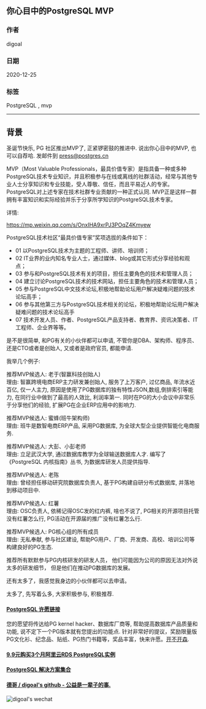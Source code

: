## 你心目中的PostgreSQL MVP  
  
### 作者  
digoal  
  
### 日期  
2020-12-25  
  
### 标签  
PostgreSQL , mvp   
  
----  
  
## 背景  
圣诞节快乐, PG 社区推出MVP了, 正紧锣密鼓的推进中. 说出你心目中的MVP, 也可以自荐哈. 发邮件到 press@postgres.cn    
  
MVP（Most Valuable Professionals，最具价值专家）是指具备一种或多种PostgreSQL技术专业知识，并且积极参与在线或离线的社群活动，经常与其他专业人士分享知识和专业技能，受人尊敬、信任，而且平易近人的专家。  
PostgreSQL对上述专家在技术社群专业贡献的一种正式认同. MVP正是这样一群拥有丰富知识和实际经验并乐于分享所学知识的PostgreSQL技术专家。  
  
详情:  
  
https://mp.weixin.qq.com/s/OnxIHA9xrPJ3POqZ4Kmyew  
  
PostgreSQL技术社区“最具价值专家”奖项选拔的条件如下：  
- 01 以PostgreSQL技术为主题的工程师、讲师、培训师；  
- 02 IT业界的业内知名专业人士，通过媒体、blog或其它形式分享经验和观点；  
- 03 参与和PostgreSQL技术有关的项目，担任主要角色的技术和管理人员；  
- 04 建立讨论PostgreSQL技术的技术网站，担任主要角色的技术和管理人员；  
- 05 参与PostgreSQL中文技术论坛,积极地帮助论坛用户解决疑难问题的技术论坛高手；  
- 06 参与其他第三方与PostgreSQL技术相关的论坛，积极地帮助论坛用户解决疑难问题的技术论坛高手  
- 07 技术开发人员、作者、PostgreSQL产品支持者、教育界、资讯决策者、IT 工程师、企业界等等。  
  
是不是很简单, 和PG有关的小伙伴都可以申请, 不管你是DBA、架构师、程序员、还是CTO或者是创始人, 又或者是政府官员, 都能申请.   
  
我举几个例子:  
  
推荐MVP候选人: 老于(智赢科技创始人)  
理由: 智赢跨境电商ERP主力研发兼创始人, 服务了上万客户, 过亿商品, 年流水近百亿, 仅一人主力, 原因是使用了PG数据库的独有特性JSON,数组,倒排索引等能力, 在同行业中做到了最高的人效比, 利润率第一. 同时在PG的大小会议中非常乐于分享他们的经验, 扩展PG在企业ERP应用中的影响力.   
  
推荐MVP候选人: 蜜蜂(班牛架构师)  
理由: 班牛是数智电商ERP产品, 采用PG数据库, 为全球大型企业提供智能化电商服务.   
  
推荐MVP候选人: 大彭、小彭老师  
理由: 立足武汉大学, 通过数据库教学为全球输送数据库人才. 编写了《PostgreSQL 内核指南》丛书, 为数据库研发人员提供指导.   
  
推荐MVP候选人: 老陈  
理由: 曾经担任移动研究院数据库负责人, 基于PG构建自研分布式数据库, 并落地到移动项目中.   
  
推荐MVP候选人: 红薯  
理由: OSC负责人, 依稀记得OSC发的红内裤, 啥也不说了, PG相关的开源项目托管没有红薯怎么行, PG活动在开源届的推广没有红薯怎么行.  
  
推荐MVP候选人: PG核心组的所有成员  
理由: 无私奉献, 参与社区建设, 帮助PG用户、厂商、开发商、高校、培训公司等构建良好的PG生态.    
  
推荐所有默默参与PG内核研发的研发人员， 他们可能因为公司的原因无法对外说太多的研发细节， 但是他们在推动PG数据库的发展。  
  
还有太多了，我感觉我身边的小伙伴都可以去申请。   
  
太多了, 先写着么多, 大家积极参与, 积极推荐.     
   
  
#### [PostgreSQL 许愿链接](https://github.com/digoal/blog/issues/76 "269ac3d1c492e938c0191101c7238216")
您的愿望将传达给PG kernel hacker、数据库厂商等, 帮助提高数据库产品质量和功能, 说不定下一个PG版本就有您提出的功能点. 针对非常好的提议，奖励限量版PG文化衫、纪念品、贴纸、PG热门书籍等，奖品丰富，快来许愿。[开不开森](https://github.com/digoal/blog/issues/76 "269ac3d1c492e938c0191101c7238216").  
  
  
#### [9.9元购买3个月阿里云RDS PostgreSQL实例](https://www.aliyun.com/database/postgresqlactivity "57258f76c37864c6e6d23383d05714ea")
  
  
#### [PostgreSQL 解决方案集合](https://yq.aliyun.com/topic/118 "40cff096e9ed7122c512b35d8561d9c8")
  
  
#### [德哥 / digoal's github - 公益是一辈子的事.](https://github.com/digoal/blog/blob/master/README.md "22709685feb7cab07d30f30387f0a9ae")
  
  
![digoal's wechat](../pic/digoal_weixin.jpg "f7ad92eeba24523fd47a6e1a0e691b59")
  
